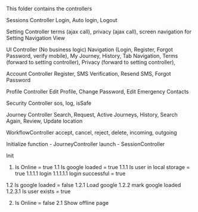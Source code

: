 This folder contains the controllers

Sessions Controller
Login, Auto login, Logout

Setting Controller
terms (ajax call), privacy (ajax call), screen navigation for Setting Navigation View

UI Controller (No business logic)
Navigation (Login, Register, Forgot Password, verify mobile), My Journey, History, Tab Navigation, Terms (forward to setting controller), Privacy (forward to setting controller), 

Account Controller
Register, SMS Verification, Resend SMS, Forgot Password

Profile Controller
Edit Profile, Change Password, Edit Emergency Contacts

Security Controller
sos, log, isSafe

Journey Controller
Search, Request, Active Journeys, History, Search Again, Review, Update location

WorkflowController
accept, cancel, reject, delete, incoming, outgoing


Initialize function - JourneyController
launch - SessionController

Init

1. Is Online = true
1.1 Is google loaded = true
1.1.1 Is user in local storage = true
1.1.1.1 login
1.1.1.1.1 login successful = true

1.2 Is google loaded = false
1.2.1 Load google
1.2.2 mark google loaded
1.2.3.1 Is user exists = true

2. Is Online = false
2.1 Show offline page